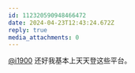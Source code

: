 ```yaml
---
id: 112320590948466472
date: 2024-04-23T12:43:24.672Z
reply: true
media_attachments: 0
---
```


[@i1900](https://mast.dragon-fly.club/@i1900) 还好我基本上天天登这些平台。

